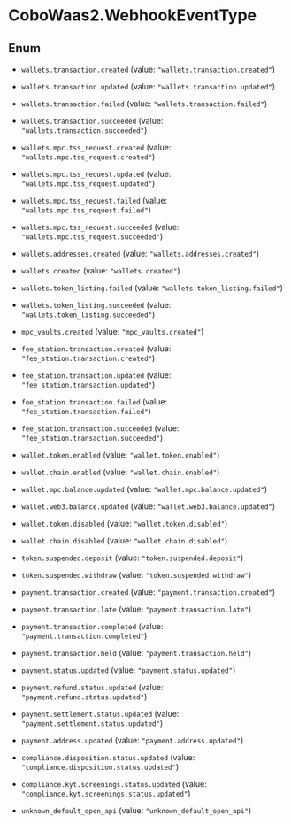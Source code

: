 # CoboWaas2.WebhookEventType

## Enum


* `wallets.transaction.created` (value: `"wallets.transaction.created"`)

* `wallets.transaction.updated` (value: `"wallets.transaction.updated"`)

* `wallets.transaction.failed` (value: `"wallets.transaction.failed"`)

* `wallets.transaction.succeeded` (value: `"wallets.transaction.succeeded"`)

* `wallets.mpc.tss_request.created` (value: `"wallets.mpc.tss_request.created"`)

* `wallets.mpc.tss_request.updated` (value: `"wallets.mpc.tss_request.updated"`)

* `wallets.mpc.tss_request.failed` (value: `"wallets.mpc.tss_request.failed"`)

* `wallets.mpc.tss_request.succeeded` (value: `"wallets.mpc.tss_request.succeeded"`)

* `wallets.addresses.created` (value: `"wallets.addresses.created"`)

* `wallets.created` (value: `"wallets.created"`)

* `wallets.token_listing.failed` (value: `"wallets.token_listing.failed"`)

* `wallets.token_listing.succeeded` (value: `"wallets.token_listing.succeeded"`)

* `mpc_vaults.created` (value: `"mpc_vaults.created"`)

* `fee_station.transaction.created` (value: `"fee_station.transaction.created"`)

* `fee_station.transaction.updated` (value: `"fee_station.transaction.updated"`)

* `fee_station.transaction.failed` (value: `"fee_station.transaction.failed"`)

* `fee_station.transaction.succeeded` (value: `"fee_station.transaction.succeeded"`)

* `wallet.token.enabled` (value: `"wallet.token.enabled"`)

* `wallet.chain.enabled` (value: `"wallet.chain.enabled"`)

* `wallet.mpc.balance.updated` (value: `"wallet.mpc.balance.updated"`)

* `wallet.web3.balance.updated` (value: `"wallet.web3.balance.updated"`)

* `wallet.token.disabled` (value: `"wallet.token.disabled"`)

* `wallet.chain.disabled` (value: `"wallet.chain.disabled"`)

* `token.suspended.deposit` (value: `"token.suspended.deposit"`)

* `token.suspended.withdraw` (value: `"token.suspended.withdraw"`)

* `payment.transaction.created` (value: `"payment.transaction.created"`)

* `payment.transaction.late` (value: `"payment.transaction.late"`)

* `payment.transaction.completed` (value: `"payment.transaction.completed"`)

* `payment.transaction.held` (value: `"payment.transaction.held"`)

* `payment.status.updated` (value: `"payment.status.updated"`)

* `payment.refund.status.updated` (value: `"payment.refund.status.updated"`)

* `payment.settlement.status.updated` (value: `"payment.settlement.status.updated"`)

* `payment.address.updated` (value: `"payment.address.updated"`)

* `compliance.disposition.status.updated` (value: `"compliance.disposition.status.updated"`)

* `compliance.kyt.screenings.status.updated` (value: `"compliance.kyt.screenings.status.updated"`)

* `unknown_default_open_api` (value: `"unknown_default_open_api"`)


